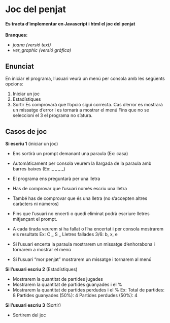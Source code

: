 # Joc del penjat
#### Es tracta d’implementar en Javascript i html el joc del penjat
**Branques:**
  - *joana (versió text)*
  - *ver_graphic (versió gràfica)*
## Enunciat
En iniciar el programa, l’usuari veurà un menú per consola amb les següents opcions:
1. Iniciar un joc
2. Estadístiques
3. Sortir
Es comprovarà que l’opció sigui correcta. Cas d’error es mostrarà un missatge d’error i es tornarà a
mostrar el menú
Fins que no se seleccioni el 3 el programa no s’atura.

## Casos de joc
**Si escriu 1** (iniciar un joc)
- Ens sortirà un prompt demanant una paraula (Ex: casa)
- Automàticament per consola veurem la llargada de la paraula amb barres baixes
(Ex: _ _ _ _)
- El programa ens preguntarà per una lletra
- Has de comprovar que l’usuari només escriu una lletra
- També has de comprovar que és una lletra (no s’accepten altres caràcters ni
números)

- Fins que l’usuari no encerti o quedi eliminat podrà escriure lletres mitjançant el
prompt.
- A cada tirada veurem si ha fallat o l’ha encertat i per consola mostrarem els
resultats
Ex: C _ S _
Lletres fallades 3/6: b, x, e

- Si l’usuari encerta la paraula mostrarem un missatge d’enhorabona i tornarem a
mostrar el menú
- Si l’usuari “mor penjat” mostrarem un missatge i tornarem al menú

**Si l’usuari escriu 2** (Estadístiques)
- Mostrarem la quantitat de partides jugades
- Mostrarem la quantitat de partides guanyades i el %
- Mostrarem la quantitat de partides perdudes i el %
Ex: Total de partides: 8
Partides guanyades (50%): 4
Partides perdudes (50%): 4

**Si l’usuari escriu 3** (Sortir)
- Sortirem del joc
